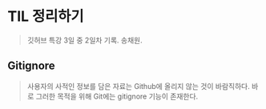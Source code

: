 # TIL 정리하기 

> 깃허브 특강 3일 중 2일차 기록. 송채원.



## Gitignore

> 사용자의 사적인 정보를 담은 자료는 Github에 올리지 않는 것이 바람직하다. 바로 그러한 목적을 위해 Git에는 gitignore 기능이 존재한다. 





